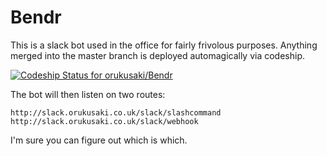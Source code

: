 Bendr
=========

This is a slack bot used in the office for fairly frivolous purposes.
Anything merged into the master branch is deployed automagically via codeship.

[ ![Codeship Status for orukusaki/Bendr](https://codeship.com/projects/600e95e0-039c-0133-0568-62fced7320b0/status?branch=master)](https://codeship.com/projects/89215)

The bot will then listen on two routes:

    http://slack.orukusaki.co.uk/slack/slashcommand
    http://slack.orukusaki.co.uk/slack/webhook
    
I'm sure you can figure out which is which.
